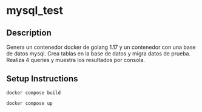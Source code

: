 # mysql_test

## Description
Genera un contenedor docker de golang 1.17 y un contenedor con una base de datos mysql. Crea tablas en la base de datos y migra datos de prueba. Realiza 4 queries y muestra los resultados por consola. 

## Setup Instructions

    docker compose build

    docker compose up
